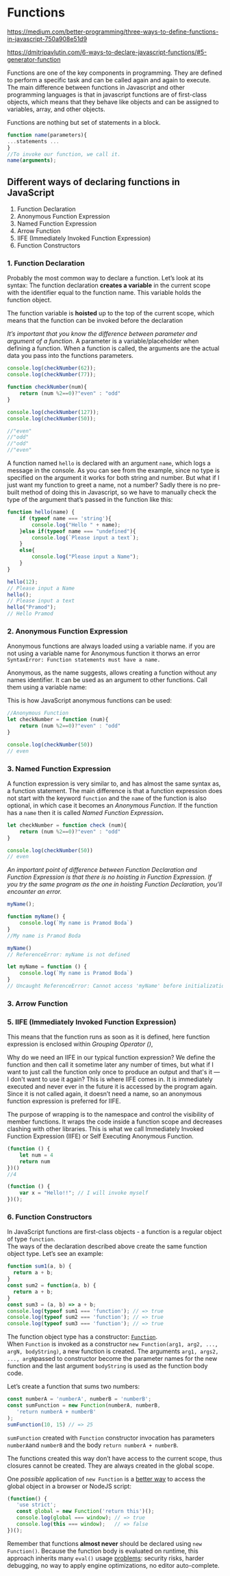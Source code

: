 # Functions

https://medium.com/better-programming/three-ways-to-define-functions-in-javascript-750a908e51d9 

https://dmitripavlutin.com/6-ways-to-declare-javascript-functions/#5-generator-function

Functions are one of the key components in programming. They are defined to perform a specific task and can be called again and again to execute. The main difference between functions in Javascript and other programming languages is that in javascript functions are of first-class objects, which means that they behave like objects and can be assigned to variables, array, and other objects.

Functions are nothing but set of statements in a block.

```javascript
function name(parameters){
...statements ...
}
//To invoke our function, we call it.
name(arguments);
```

## Different ways of declaring functions in JavaScript

1. Function Declaration
2. Anonymous Function Expression
3. Named Function Expression
4. Arrow Function
5. IIFE (Immediately Invoked Function Expression)
6. Function Constructors

### 1. Function Declaration

Probably the most common way to declare a function. Let’s look at its syntax:
The function declaration  **creates a variable**  in the current scope with the identifier equal to the function name. This variable holds the function object.

The function variable is  **hoisted**  up to the top of the current scope, which means that the function can be invoked before the declaration

_It’s important that you know the difference between parameter and argument of a function_. A parameter is a variable/placeholder when defining a function. When a function is called, the arguments are the actual data you pass into the functions parameters.

```javascript
console.log(checkNumber(62));
console.log(checkNumber(77));

function checkNumber(num){
	return (num %2==0)?"even" : "odd"
}

console.log(checkNumber(127));
console.log(checkNumber(50));

//"even"
//"odd"
//"odd"
//"even"
```
A function named `hello` is declared with an argument `name`, which logs a message in the console. As you can see from the example, since no type is specified on the argument it works for both string and number. But what if I just want my function to greet a name, not a number? Sadly there is no pre-built method of doing this in Javascript, so we have to manually check the type of the argument that’s passed in the function like this:
```javascript
function hello(name) {
    if (typeof name === 'string'){
        console.log("Hello " + name);
    }else if(typeof name === "undefined"){
        console.log(`Please input a text`);
    }
    else{
        console.log("Please input a Name");
    }
}

hello(12);
// Please input a Name
hello();
// Please input a text
hello("Pramod");
// Hello Pramod

```
### 2. Anonymous Function Expression

Anonymous functions are always loaded using a variable name. if you are not using a variable name for Anonymous function it thorws an error `SyntaxError: Function statements must have a name.`

 Anonymous, as the name suggests, allows creating a function without any names identifier. It can be used as an argument to other functions. Call them using a variable name:

This is how JavaScript anonymous functions can be used:

```javascript
//Anonymous Function
let checkNumber = function (num){
	return (num %2==0)?"even" : "odd"
}

console.log(checkNumber(50))
// even
```
### 3. Named Function Expression

A function expression is very similar to, and has almost the same syntax as, a function statement. The main difference is that a function expression does not start with the keyword `function` and the `name` of the function is also optional, in which case it becomes an _Anonymous Function_. If the function has a `name` then it is called _Named Function Expression_**.**
```javascript
let checkNumber = function check (num){
	return (num %2==0)?"even" : "odd"
}

console.log(checkNumber(50))
// even
```
_An important point of difference between Function Declaration and Function Expression is that there is no hoisting in Function Expression. If you try the same program as the one in hoisting Function Declaration, you’ll encounter an error._
```javascript
myName();

function myName() {
	console.log(`My name is Pramod Boda`)
}
//My name is Pramod Boda 
```
```javascript
myName()
// ReferenceError: myName is not defined

let myName = function () {
	console.log(`My name is Pramod Boda`)
}
// Uncaught ReferenceError: Cannot access 'myName' before initialization at <anonymous>:1:1
```
### 3. Arrow Function


### 5. IIFE (Immediately Invoked Function Expression)

This means that the function runs as soon as it is defined, here function expression is enclosed within _Grouping Operator ()_,

Why do we need an IIFE in our typical function expression? We define the function and then call it sometime later any number of times, but what if I want to just call the function only once to produce an output and that's it — I don't want to use it again? This is where IIFE comes in. It is immediately executed and never ever in the future it is accessed by the program again. Since it is not called again, it doesn’t need a name, so an anonymous function expression is preferred for IIFE.

The purpose of wrapping is to the namespace and control the visibility of member functions. It wraps the code inside a function scope and decreases clashing with other libraries. This is what we call Immediately Invoked Function Expression (IIFE) or Self Executing Anonymous Function.

```javascript
(function () {
	let num = 4
	return num
})()
//4
```
```javascript
(function () {  
	var x = "Hello!!"; // I will invoke myself  
})();
```

### 6. Function Constructors

In JavaScript functions are first-class objects - a function is a regular object of type  `function`.  
The ways of the declaration described above create the same function object type. Let’s see an example:
```javascript
function sum1(a, b) {
  return a + b;
}
const sum2 = function(a, b) {
  return a + b;
}
const sum3 = (a, b) => a + b;
console.log(typeof sum1 === 'function'); // => true
console.log(typeof sum2 === 'function'); // => true
console.log(typeof sum3 === 'function'); // => true
```

The function object type has a constructor:  [`Function`](https://developer.mozilla.org/en-US/docs/Web/JavaScript/Reference/Global_Objects/Function).  
When  `Function`  is invoked as a constructor  `new Function(arg1, arg2, ..., argN, bodyString)`, a new function is created. The arguments  `arg1, args2, ..., argN`passed to constructor become the parameter names for the new function and the last argument  `bodyString`  is used as the function body code.

Let’s create a function that sums two numbers:
```javascript
const numberA = 'numberA', numberB = 'numberB';
const sumFunction = new Function(numberA, numberB, 
   'return numberA + numberB'
);
sumFunction(10, 15) // => 25
```
`sumFunction`  created with  `Function`  constructor invocation has parameters  `numberA`and  `numberB`  and the body  `return numberA + numberB`.

The functions created this way don’t have access to the current scope, thus closures cannot be created. They are always created in the global scope.

One  _possible_  application of  `new Function`  is a  [better way](https://twitter.com/WebReflection/status/269578376833024000)  to access the global object in a browser or NodeJS script:
```javascript
(function() {
   'use strict';
   const global = new Function('return this')();
   console.log(global === window); // => true
   console.log(this === window);   // => false
})();
```

Remember that functions  **almost never**  should be declared using  `new Function()`. Because the function body is evaluated on runtime, this approach inherits many  `eval()`  usage  [problems](http://stackoverflow.com/a/86580/1894471): security risks, harder debugging, no way to apply engine optimizations, no editor auto-complete.






<!--stackedit_data:
eyJoaXN0b3J5IjpbLTM3MjEzNTAsODQwODQ4NDQzLDExODkzOT
Q0NTcsLTIyMDA0ODY3NywtMjEyMjc0NjYxMyw5MzcyNDI3MDAs
LTY0MDA1NTk1OSwtMTIzODgxNTk2MiwtMzMwNDc4MTMwLDE1Nz
kyODg0MjgsNjUyMjgwNzUzLC0yMjg1NTQ5NiwtODYxNzM4NDgw
LDg0Mzg2NjMzOSwxMzA4ODQwNzkwLDEwNzc0MDY1NjEsMTY2Mz
k3OTcyNyw0OTE4ODg3NzQsLTI4NTAzMzAzLDE4MDIyNDkyMTRd
fQ==
-->